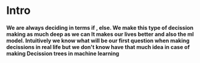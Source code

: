 # Intro
#### We are always deciding in terms if , else. We make this type of decission making as much deep as we can It makes our lives better and also the ml model. Intuitively we know what will be our first question when making decissions in real life but we don't know have that much idea in case of making Decission trees in machine learning